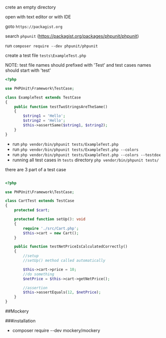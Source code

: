 crete an empty directory

open with text editor or with IDE

goto `https://packagist.org`

search `phpunit` (https://packagist.org/packages/phpunit/phpunit)

run `composer require --dev phpunit/phpunit`

create a test file `tests\ExampleTest.php`

NOTE: test file names should prefixed with 'Test' and test cases names should start with 'test'


```php
<?php

use PHPUnit\Framework\TestCase;

class ExampleTest extends TestCase
{
    public function testTwoStringsAreTheSame()
    {
        $string1 = 'Hello';
        $string2 = 'Hello';
        $this->assertSame($string1, $string2);
    }
}
```

- run `php vendor/bin/phpunit tests/ExampleTest.php`
- run `php vendor/bin/phpunit tests/ExampleTest.php --colors`
- run `php vendor/bin/phpunit tests/ExampleTest.php --colors --testdox`
- running all test cases in `tests` directory `php vendor/bin/phpunit tests/`

there are 3 part of a test case

```php

<?php

use PHPUnit\Framework\TestCase;

class CartTest extends TestCase
{
    protected $cart;

    protected function setUp(): void
    {
        require './src/Cart.php';
        $this->cart = new Cart();
    }

    public function testNetPriceIsCalculatedCorrectly()
    {
        //setup
        //setUp() method called automatically

        $this->cart->price = 10;
        //do something
        $netPrice = $this->cart->getNetPrice();

        //assertion
        $this->assertEquals(12, $netPrice);
    }
}
```

##Mockery

###installation

- composer require --dev mockery/mockery
